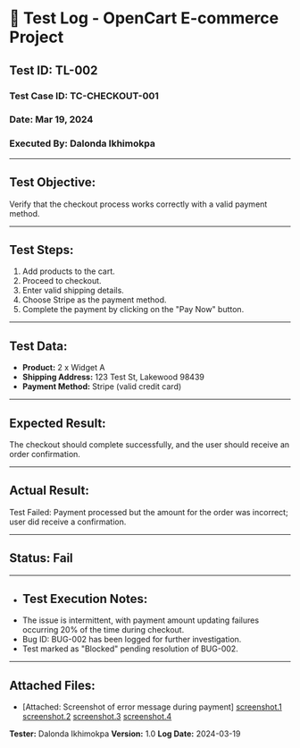 # 🧪 Test Log - OpenCart E-commerce Project

## Test ID: TL-002

### Test Case ID: TC-CHECKOUT-001

### Date: Mar 19, 2024

### Executed By: Dalonda Ikhimokpa

---

## Test Objective:

Verify that the checkout process works correctly with a valid payment method.

---

## Test Steps:

1. Add products to the cart.
2. Proceed to checkout.
3. Enter valid shipping details.
4. Choose Stripe as the payment method.
5. Complete the payment by clicking on the "Pay Now" button.

---

## Test Data:

- **Product:** 2 x Widget A
- **Shipping Address:** 123 Test St, Lakewood 98439
- **Payment Method:** Stripe (valid credit card)

---

## Expected Result:

The checkout should complete successfully, and the user should receive an order confirmation.

---

## Actual Result:

Test Failed: Payment processed but the amount for the order was incorrect; user did receive a confirmation.

---

## Status: Fail

---

- ## Test Execution Notes:
- The issue is intermittent, with payment amount updating failures occurring 20% of the time during checkout.
- Bug ID: BUG-002 has been logged for further investigation.
- Test marked as "Blocked" pending resolution of BUG-002.

---

## Attached Files:

- [Attached: Screenshot of error message during payment]
  [screenshot.1](/assets/screenshots/Screenshot%202025-05-13%20at%2012.45.47 PM.png)
  [screenshot.2](/assets/screenshots/Screenshot%202025-05-13%20at%201.41.44 PM.png)
  [screenshot.3](/assets/screenshots/Screenshot%202025-05-13%20at%201.51.41 PM.png)
  [screenshot.4](/assets/screenshots/Screenshot%202025-05-13%20at%201.52.05 PM.png)

**Tester:** Dalonda Ikhimokpa
**Version:** 1.0
**Log Date:** 2024-03-19
